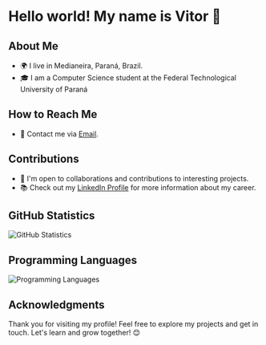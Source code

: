 # Hello world! My name is Vitor 👋

## About Me

- 🌍 I live in Medianeira, Paraná, Brazil.
- 🎓 I am a Computer Science student at the Federal Technological University of Paraná

## How to Reach Me
 
- 📧 Contact me via [Email](paladinivitor.vp@gmail.com).

## Contributions

- 🤝 I'm open to collaborations and contributions to interesting projects.
- 📚 Check out my [LinkedIn Profile](https://www.linkedin.com/in/vitor-paladini-a36526229/) for more information about my career.

## GitHub Statistics

![GitHub Statistics](https://github-readme-stats.vercel.app/api?username=paladiiini&show_icons=true&theme=dark)

## Programming Languages

![Programming Languages](https://github-readme-stats.vercel.app/api/top-langs/?username=paladiiini&layout=compact&theme=dark)

## Acknowledgments

Thank you for visiting my profile! Feel free to explore my projects and get in touch. Let's learn and grow together! 😊
